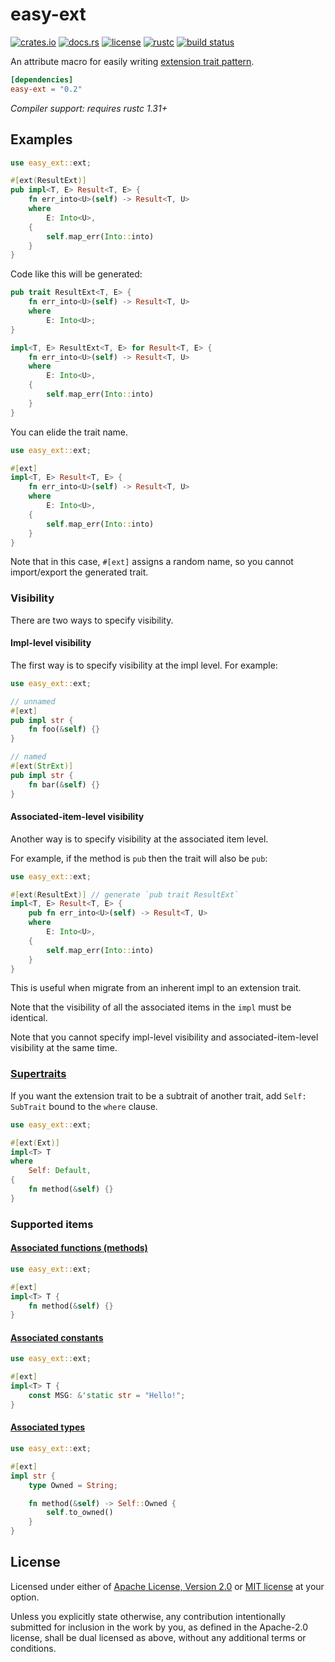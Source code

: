 # easy-ext

[![crates.io](https://img.shields.io/crates/v/easy-ext?style=flat-square&logo=rust)](https://crates.io/crates/easy-ext)
[![docs.rs](https://img.shields.io/badge/docs.rs-easy--ext-blue?style=flat-square)](https://docs.rs/easy-ext)
[![license](https://img.shields.io/badge/license-Apache--2.0_OR_MIT-blue?style=flat-square)](#license)
[![rustc](https://img.shields.io/badge/rustc-1.31+-blue?style=flat-square&logo=rust)](https://www.rust-lang.org)
[![build status](https://img.shields.io/github/workflow/status/taiki-e/easy-ext/CI/main?style=flat-square&logo=github)](https://github.com/taiki-e/easy-ext/actions)

An attribute macro for easily writing [extension trait pattern][rfc0445].

```toml
[dependencies]
easy-ext = "0.2"
```

*Compiler support: requires rustc 1.31+*

## Examples

```rust
use easy_ext::ext;

#[ext(ResultExt)]
pub impl<T, E> Result<T, E> {
    fn err_into<U>(self) -> Result<T, U>
    where
        E: Into<U>,
    {
        self.map_err(Into::into)
    }
}
```

Code like this will be generated:

```rust
pub trait ResultExt<T, E> {
    fn err_into<U>(self) -> Result<T, U>
    where
        E: Into<U>;
}

impl<T, E> ResultExt<T, E> for Result<T, E> {
    fn err_into<U>(self) -> Result<T, U>
    where
        E: Into<U>,
    {
        self.map_err(Into::into)
    }
}
```

You can elide the trait name.

```rust
use easy_ext::ext;

#[ext]
impl<T, E> Result<T, E> {
    fn err_into<U>(self) -> Result<T, U>
    where
        E: Into<U>,
    {
        self.map_err(Into::into)
    }
}
```

Note that in this case, `#[ext]` assigns a random name, so you cannot
import/export the generated trait.

### Visibility

There are two ways to specify visibility.

#### Impl-level visibility

The first way is to specify visibility at the impl level. For example:

```rust
use easy_ext::ext;

// unnamed
#[ext]
pub impl str {
    fn foo(&self) {}
}

// named
#[ext(StrExt)]
pub impl str {
    fn bar(&self) {}
}
```

#### Associated-item-level visibility

Another way is to specify visibility at the associated item level.

For example, if the method is `pub` then the trait will also be `pub`:

```rust
use easy_ext::ext;

#[ext(ResultExt)] // generate `pub trait ResultExt`
impl<T, E> Result<T, E> {
    pub fn err_into<U>(self) -> Result<T, U>
    where
        E: Into<U>,
    {
        self.map_err(Into::into)
    }
}
```

This is useful when migrate from an inherent impl to an extension trait.

Note that the visibility of all the associated items in the `impl` must be identical.

Note that you cannot specify impl-level visibility and associated-item-level visibility at the same time.

### [Supertraits](https://doc.rust-lang.org/reference/items/traits.html#supertraits)

If you want the extension trait to be a subtrait of another trait,
add `Self: SubTrait` bound to the `where` clause.

```rust
use easy_ext::ext;

#[ext(Ext)]
impl<T> T
where
    Self: Default,
{
    fn method(&self) {}
}
```

### Supported items

#### [Associated functions (methods)](https://doc.rust-lang.org/reference/items/associated-items.html#associated-functions-and-methods)

```rust
use easy_ext::ext;

#[ext]
impl<T> T {
    fn method(&self) {}
}
```

#### [Associated constants](https://doc.rust-lang.org/reference/items/associated-items.html#associated-constants)

```rust
use easy_ext::ext;

#[ext]
impl<T> T {
    const MSG: &'static str = "Hello!";
}
```

#### [Associated types](https://doc.rust-lang.org/reference/items/associated-items.html#associated-types)

```rust
use easy_ext::ext;

#[ext]
impl str {
    type Owned = String;

    fn method(&self) -> Self::Owned {
        self.to_owned()
    }
}
```

[rfc0445]: https://github.com/rust-lang/rfcs/blob/HEAD/text/0445-extension-trait-conventions.md

## License

Licensed under either of [Apache License, Version 2.0](LICENSE-APACHE) or
[MIT license](LICENSE-MIT) at your option.

Unless you explicitly state otherwise, any contribution intentionally submitted
for inclusion in the work by you, as defined in the Apache-2.0 license, shall
be dual licensed as above, without any additional terms or conditions.
